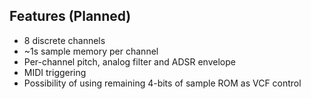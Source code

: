 ## Features (Planned)

  * 8 discrete channels
  * ~1s sample memory per channel
  * Per-channel pitch, analog filter and ADSR envelope
  * MIDI triggering
  * Possibility of using remaining 4-bits of sample ROM as VCF control